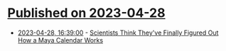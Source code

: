 # [Published on 2023-04-28](index.md)

* [2023-04-28, 16:39:00](https://soylentnews.org/article.pl?sid=23/04/27/1511232&from=rss) - [Scientists Think They've Finally Figured Out How a Maya Calendar Works](https://soylentnews.org/article.pl?sid=23/04/27/1511232&from=rss)
